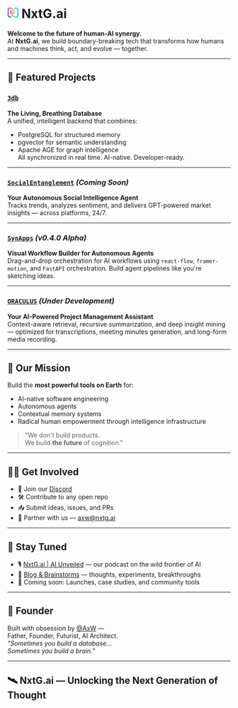 # <img src="logo.png" alt="NXTG.AI Logo" width="25"> NxtG.ai

**Welcome to the future of human-AI synergy.**  
At **NxtG.ai**, we build boundary-breaking tech that transforms how humans and machines think, act, and evolve — together.

---

## 🧠 Featured Projects

### [`3db`](https://github.com/nxtg-ai/3db)  
**The Living, Breathing Database**  
A unified, intelligent backend that combines:
- PostgreSQL for structured memory  
- pgvector for semantic understanding  
- Apache AGE for graph intelligence  
All synchronized in real time. AI-native. Developer-ready.

---

### [`SocialEntanglement`](https://github.com/nxtg-ai/socialentanglement) *(Coming Soon)*  
**Your Autonomous Social Intelligence Agent**  
Tracks trends, analyzes sentiment, and delivers GPT-powered market insights — across platforms, 24/7.

---

### [`SynApps`](https://github.com/nxtg-ai/SynApps-v0.4.0) *(v0.4.0 Alpha)*  
**Visual Workflow Builder for Autonomous Agents**  
Drag-and-drop orchestration for AI workflows using `react-flow`, `framer-motion`, and `FastAPI` orchestration. Build agent pipelines like you're sketching ideas.

---

### [`ORACULUS`](https://github.com/nxtg-ai/oraculus) *(Under Development)*  
**Your AI-Powered Project Management Assistant**  
Context-aware retrieval, recursive summarization, and deep insight mining — optimized for transcriptions, meeting minutes generation, and long-form media recording.

---

## 🎯 Our Mission

Build the **most powerful tools on Earth** for:
- AI-native software engineering  
- Autonomous agents  
- Contextual memory systems  
- Radical human empowerment through intelligence infrastructure

> "We don't build products.  
> We build **the future** of cognition."

---

## 🧑‍💻 Get Involved

- 💬 Join our [Discord](https://discord.gg/UUt6Yfk7NX)  
- 🛠️ Contribute to any open repo  
- 📥 Submit ideas, issues, and PRs  
- 🤝 Partner with us — [axw@nxtg.ai](mailto:axw@nxtg.ai)

---

## 📡 Stay Tuned

- 🎙️ [NxtG.ai | AI Unveiled](https://open.spotify.com/show/0eGicvKYyd8mIxqywgyAbY?si=dCv-xNy7RPed3-JDFzVoiQ) — our podcast on the wild frontier of AI  
- 📝 [Blog & Brainstorms](https://blog.nxtg.ai) — thoughts, experiments, breakthroughs  
- 🧬 Coming soon: Launches, case studies, and community tools

---

## 🧬 Founder

Built with obsession by [@AxW](https://www.linkedin.com/in/-asif-/) —  
Father, Founder, Futurist, AI Architect.  
*"Sometimes you build a database...  
Sometimes you build a brain."*

---

## 🛰️ NxtG.ai — Unlocking the Next Generation of Thought
